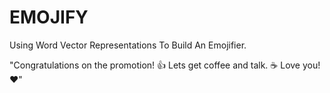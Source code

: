 # EMOJIFY

Using Word Vector Representations To Build An Emojifier.

"Congratulations on the promotion! 👍 
Lets get coffee and talk. ☕️ 
Love you! ❤️"
